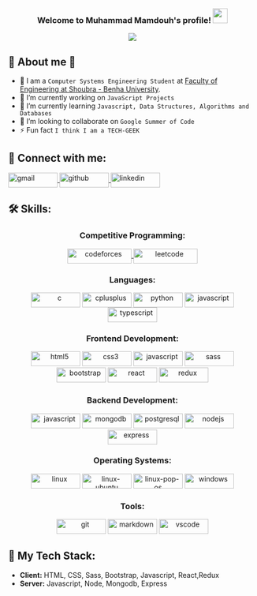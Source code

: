 <!-- **muhammad-mamdouh99/muhammad-mamdouh99** is a ✨ _special_ ✨ repository because its `README.md` (this file) appears on your GitHub profile. -->

<h3 align="center" width="600">
  Welcome to Muhammad Mamdouh's profile!
  <img 
    src="https://emojis.slackmojis.com/emojis/images/1495224255/2288/christmas_parrot.gif?1495224255" 
    width="30"
  />
</h3>

<p align="center">
  <a href="https://github.com/DenverCoder1/readme-typing-svg">
    <img
      src="https://readme-typing-svg.herokuapp.com?font=Time+New+Roman&color=%23C8BE25&size=25&center=true&vCenter=true&width=600&height=100&lines=I+am+Muhammad+Mamdouh;Computer+Systems+Engineering+Student;Software+Engineer;Competitive+Programmer;MERN+STACK+Developer;Always+learning+new+things"
    />
  </a>
</p>

## 🚀 About me :thinking:

- :school: I am a `Computer Systems Engineering Student` at [Faculty of Engineering at Shoubra - Benha University](https://www.feng.bu.edu.eg/en/).
- 🔭 I’m currently working on `JavaScript Projects`
- 🌱 I’m currently learning `Javascript, Data Structures, Algorithms and Databases`
- 👯 I’m looking to collaborate on `Google Summer of Code`
- ⚡ Fun fact `I think I am a TECH-GEEK`

## 🤙 Connect with me:

<p align="left">
  <a href="muhammad.mamdouh99@gmail.com" title="Gmail" target="blank">
    <img
      align="center"
      src="https://img.shields.io/badge/Gmail-D14836?style=for-the-badge&logo=gmail&logoColor=white"
      alt="gmail"
      height="30"
      width="100"
    />
  </a>
  <a
    href="https://github.com/muhammad-mamdouh99"
    title="LinkedIn"
    target="blank"
  >
    <img
      align="center"
      src="https://img.shields.io/badge/GitHub-100000?style=for-the-badge&logo=github&logoColor=white"
      alt="github"
      height="30"
      width="100"
    />
  </a>
  <a
    href="https://linkedin.com/in/muhammad-mamdouh99"
    title="LinkedIn"
    target="blank"
  >
    <img
      align="center"
      src="https://img.shields.io/badge/LinkedIn-0077B5?style=for-the-badge&logo=linkedin&logoColor=white"
      alt="linkedin"
      height="30"
      width="100"
    />
  </a>
</p>

## 🛠 Skills:

<h3 align="center">Competitive Programming:</h3>
<p align="center">
  <a href="https://codeforces.com/profile/moody_99" target="blank">
    <img
      align="center"
      src="https://img.shields.io/badge/Codeforces-445f9d?style=for-the-badge&logo=Codeforces&logoColor=white"
      alt="codeforces"
      height="30"
      width="130"
    />
  </a>
  <a href="https://www.leetcode.com/moody_99" target="blank">
    <img
      align="center"
      src="https://img.shields.io/badge/-LeetCode-FFA116?style=for-the-badge&logo=LeetCode&logoColor=black"
      alt="leetcode"
      height="30"
      width="130"
    />
  </a>
</p>

<h3 align="center">Languages:</h3>
<p align="center">
  <img
    align="center"
    src="https://img.shields.io/badge/C-00599C?style=for-the-badge&logo=c&logoColor=white"
    alt="c"
    width="100"
    height="30"
  />
  <img
    align="center"
    src="https://img.shields.io/badge/C%2B%2B-00599C?style=for-the-badge&logo=c%2B%2B&logoColor=white"
    alt="cplusplus"
    width="100"
    height="30"
  />
  <img
    align="center"
    src="https://img.shields.io/badge/Python-14354C?style=for-the-badge&logo=python&logoColor=white"
    alt="python"
    width="100"
    height="30"
  />
  <img
    align="center"
    src="https://img.shields.io/badge/JavaScript-F7DF1E?style=for-the-badge&logo=javascript&logoColor=black"
    alt="javascript"
    width="100"
    height="30"
  />
  <img
    align="center"
    src="https://img.shields.io/badge/TypeScript-007ACC?style=for-the-badge&logo=typescript&logoColor=white"
    alt="typescript"
    width="100"
    height="30"
  />
</p>

<h3 align="center">Frontend Development:</h3>
<p align="center">
  <img
    src="https://img.shields.io/badge/HTML5-E34F26?style=for-the-badge&logo=html5&logoColor=white"
    alt="html5"
    width="100"
    height="30"
  />
  <img
    src="https://img.shields.io/badge/CSS3-1572B6?style=for-the-badge&logo=css3&logoColor=white"
    alt="css3"
    width="100"
    height="30"
  />
  <img
    src="https://img.shields.io/badge/JavaScript-F7DF1E?style=for-the-badge&logo=javascript&logoColor=black"
    alt="javascript"
    width="100"
    height="30"
  />
  <img
    src="https://img.shields.io/badge/Sass-CC6699?style=for-the-badge&logo=sass&logoColor=white"
    alt="sass"
    width="100"
    height="30"
  />
  <img
    src="https://img.shields.io/badge/Bootstrap-563D7C?style=for-the-badge&logo=bootstrap&logoColor=white"
    alt="bootstrap"
    width="100"
    height="30"
  />
  <img
    src="https://img.shields.io/badge/React-20232A?style=for-the-badge&logo=react&logoColor=61DAFB"
    alt="react"
    width="100"
    height="30"
  />
  <img
    src="https://img.shields.io/badge/Redux-593D88?style=for-the-badge&logo=redux&logoColor=white"
    alt="redux"
    width="100"
    height="30"
  />
</p>

<h3 align="center">Backend Development:</h3>
<p align="center">
  <img
    src="https://img.shields.io/badge/JavaScript-F7DF1E?style=for-the-badge&logo=javascript&logoColor=black"
    alt="javascript"
    width="100"
    height="30"
  />
  <img
    src="https://img.shields.io/badge/MongoDB-4EA94B?style=for-the-badge&logo=mongodb&logoColor=white"
    alt="mongodb"
    width="100"
    height="30"
  />
  <img
    src="https://img.shields.io/badge/PostgreSQL-316192?style=for-the-badge&logo=postgresql&logoColor=white"
    alt="postgresql"
    width="100"
    height="30"
  />
  <img
    src="https://img.shields.io/badge/Node.js-43853D?style=for-the-badge&logo=node.js&logoColor=white"
    alt="nodejs"
    width="100"
    height="30"
  />
  <img
    src="https://img.shields.io/badge/Express.js-404D59?style=for-the-badge"
    alt="express"
    width="100"
    height="30"
  />
</p>

<h3 align="center">Operating Systems:</h3>
<p align="center">
  <img
    src="https://img.shields.io/badge/Linux-FCC624?style=for-the-badge&logo=linux&logoColor=black"
    alt="linux"
    width="100"
    height="30"
  />
  <img
    src="https://img.shields.io/badge/Ubuntu-E95420?style=for-the-badge&logo=ubuntu&logoColor=white"
    alt="linux-ubuntu"
    width="100"
    height="30"
  />
  <img
    src="https://img.shields.io/badge/Pop!_OS-48B9C7?style=for-the-badge&logo=Pop!_OS&logoColor=white"
    alt="linux-pop-os"
    width="100"
    height="30"
  />
  <img
    src="https://img.shields.io/badge/Windows-0078D6?style=for-the-badge&logo=windows&logoColor=white"
    alt="windows"
    width="100"
    height="30"
  />
</p>

<h3 align="center">Tools:</h3>
<p align="center">
  <img
    src="https://img.shields.io/badge/GIT-E44C30?style=for-the-badge&logo=git&logoColor=white"
    alt="git"
    width="100"
    height="30"
  />
  <img
    src="https://img.shields.io/badge/Markdown-000000?style=for-the-badge&logo=markdown&logoColor=white"
    alt="markdown"
    width="100"
    height="30"
  />
  <img
    src="https://img.shields.io/badge/Visual_Studio_Code-0078D4?style=for-the-badge&logo=visual%20studio%20code&logoColor=white"
    alt="vscode"
    width="100"
    height="30"
  />
</p>

## 🧐 My Tech Stack:

- **Client:** HTML, CSS, Sass, Bootstrap, Javascript, React,Redux
- **Server:** Javascript, Node, Mongodb, Express
